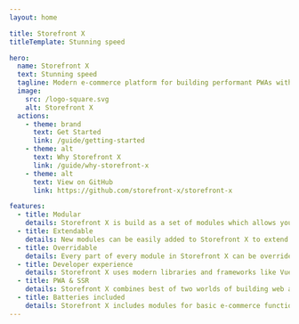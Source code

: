 ```yaml
---
layout: home

title: Storefront X
titleTemplate: Stunning speed

hero:
  name: Storefront X
  text: Stunning speed
  tagline: Modern e-commerce platform for building performant PWAs with server-side rendering for unmatched customer experience and SEO
  image:
    src: /logo-square.svg
    alt: Storefront X
  actions:
    - theme: brand
      text: Get Started
      link: /guide/getting-started
    - theme: alt
      text: Why Storefront X
      link: /guide/why-storefront-x
    - theme: alt
      text: View on GitHub
      link: https://github.com/storefront-x/storefront-x

features:
  - title: Modular
    details: Storefront X is build as a set of modules which allows you to choose only the needed functionality to minimize bundle size.
  - title: Extendable
    details: New modules can be easily added to Storefront X to extend it with functionality tailored to your e-commerce needs.
  - title: Overridable
    details: Every part of every module in Storefront X can be overriden to modify functionality of existing modules.
  - title: Developer experience
    details: Storefront X uses modern libraries and frameworks like Vue 3, Vite 3 and Tailwind 3 to increase productivity of developers.
  - title: PWA & SSR
    details: Storefront X combines best of two worlds of building web apps. Unmatched SEO and fast loading times of SSR with interactivity and user experience of PWA.
  - title: Batteries included
    details: Storefront X includes modules for basic e-commerce functionality, 3rd party integrations, analytics and B2C theme.
---
```

